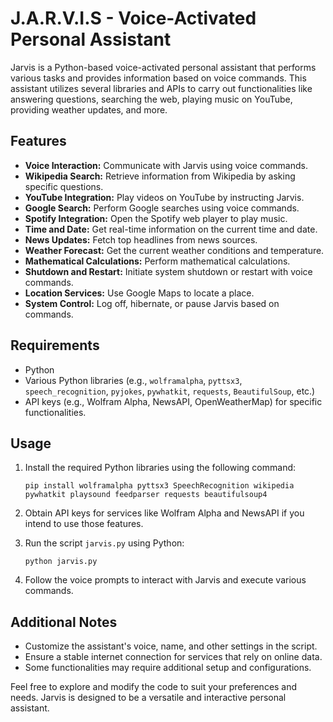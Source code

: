 # J.A.R.V.I.S - Voice-Activated Personal Assistant

Jarvis is a Python-based voice-activated personal assistant that performs various tasks and provides information based on voice commands. This assistant utilizes several libraries and APIs to carry out functionalities like answering questions, searching the web, playing music on YouTube, providing weather updates, and more.

## Features

- **Voice Interaction:** Communicate with Jarvis using voice commands.
- **Wikipedia Search:** Retrieve information from Wikipedia by asking specific questions.
- **YouTube Integration:** Play videos on YouTube by instructing Jarvis.
- **Google Search:** Perform Google searches using voice commands.
- **Spotify Integration:** Open the Spotify web player to play music.
- **Time and Date:** Get real-time information on the current time and date.
- **News Updates:** Fetch top headlines from news sources.
- **Weather Forecast:** Get the current weather conditions and temperature.
- **Mathematical Calculations:** Perform mathematical calculations.
- **Shutdown and Restart:** Initiate system shutdown or restart with voice commands.
- **Location Services:** Use Google Maps to locate a place.
- **System Control:** Log off, hibernate, or pause Jarvis based on commands.

## Requirements

- Python
- Various Python libraries (e.g., `wolframalpha`, `pyttsx3`, `speech_recognition`, `pyjokes`, `pywhatkit`, `requests`, `BeautifulSoup`, etc.)
- API keys (e.g., Wolfram Alpha, NewsAPI, OpenWeatherMap) for specific functionalities.

## Usage

1. Install the required Python libraries using the following command:
   ```
   pip install wolframalpha pyttsx3 SpeechRecognition wikipedia pywhatkit playsound feedparser requests beautifulsoup4
   ```

2. Obtain API keys for services like Wolfram Alpha and NewsAPI if you intend to use those features.

3. Run the script `jarvis.py` using Python:
   ```
   python jarvis.py
   ```

4. Follow the voice prompts to interact with Jarvis and execute various commands.

## Additional Notes

- Customize the assistant's voice, name, and other settings in the script.
- Ensure a stable internet connection for services that rely on online data.
- Some functionalities may require additional setup and configurations.

Feel free to explore and modify the code to suit your preferences and needs. Jarvis is designed to be a versatile and interactive personal assistant.
